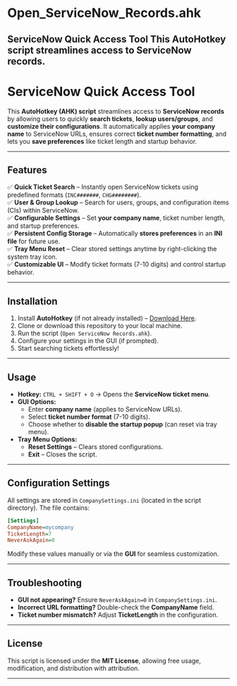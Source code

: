 # Open_ServiceNow_Records.ahk
ServiceNow Quick Access Tool This AutoHotkey script streamlines access to ServiceNow records.
---

# **ServiceNow Quick Access Tool**
This **AutoHotkey (AHK) script** streamlines access to **ServiceNow records** by allowing users to quickly **search tickets**, **lookup users/groups**, and **customize their configurations**. It automatically applies **your company name** to ServiceNow URLs, ensures correct **ticket number formatting**, and lets you **save preferences** like ticket length and startup behavior.

---

## **Features**
✅ **Quick Ticket Search** – Instantly open ServiceNow tickets using predefined formats (`INC#######`, `CHG########`).  
✅ **User & Group Lookup** – Search for users, groups, and configuration items (CIs) within ServiceNow.  
✅ **Configurable Settings** – Set **your company name**, ticket number length, and startup preferences.  
✅ **Persistent Config Storage** – Automatically **stores preferences** in an **INI file** for future use.  
✅ **Tray Menu Reset** – Clear stored settings anytime by right-clicking the system tray icon.  
✅ **Customizable UI** – Modify ticket formats (7-10 digits) and control startup behavior.

---

## **Installation**
1. Install **AutoHotkey** (if not already installed) – [Download Here](https://www.autohotkey.com/).  
2. Clone or download this repository to your local machine.  
3. Run the script (`Open ServiceNow Records.ahk`).  
4. Configure your settings in the GUI (if prompted).  
5. Start searching tickets effortlessly!

---

## **Usage**
- **Hotkey:** `CTRL + SHIFT + O` → Opens the **ServiceNow ticket menu**.  
- **GUI Options:**  
  - Enter **company name** (applies to ServiceNow URLs).  
  - Select **ticket number format** (7-10 digits).  
  - Choose whether to **disable the startup popup** (can reset via tray menu).  
- **Tray Menu Options:**  
  - **Reset Settings** – Clears stored configurations.  
  - **Exit** – Closes the script.

---

## **Configuration Settings**
All settings are stored in `CompanySettings.ini` (located in the script directory). The file contains:
```ini
[Settings]
CompanyName=mycompany
TicketLength=7
NeverAskAgain=0
```
Modify these values manually or via the **GUI** for seamless customization.

---

## **Troubleshooting**
- **GUI not appearing?** Ensure `NeverAskAgain=0` in `CompanySettings.ini`.  
- **Incorrect URL formatting?** Double-check the **CompanyName** field.  
- **Ticket number mismatch?** Adjust **TicketLength** in the configuration.

---

## **License**
This script is licensed under the **MIT License**, allowing free usage, modification, and distribution with attribution.

---


